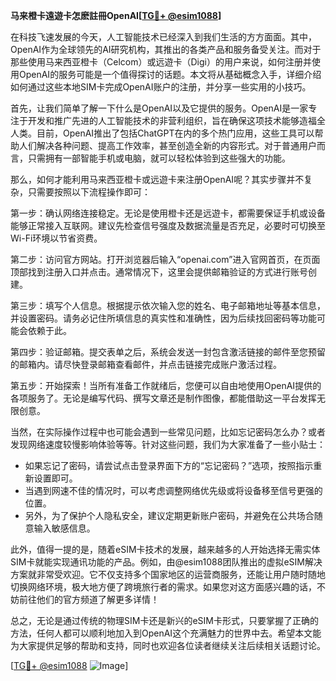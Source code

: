 **马来橙卡遠遊卡怎麽註冊OpenAI[[TG💪+ @esim1088](https://t.me/s/esim1088)]**

在科技飞速发展的今天，人工智能技术已经深入到我们生活的方方面面。其中，OpenAI作为全球领先的AI研究机构，其推出的各类产品和服务备受关注。而对于那些使用马来西亚橙卡（Celcom）或远遊卡（Digi）的用户来说，如何注册并使用OpenAI的服务可能是一个值得探讨的话题。本文将从基础概念入手，详细介绍如何通过这些本地SIM卡完成OpenAI账户的注册，并分享一些实用的小技巧。

首先，让我们简单了解一下什么是OpenAI以及它提供的服务。OpenAI是一家专注于开发和推广先进的人工智能技术的非营利组织，旨在确保这项技术能够造福全人类。目前，OpenAI推出了包括ChatGPT在内的多个热门应用，这些工具可以帮助人们解决各种问题、提高工作效率，甚至创造全新的内容形式。对于普通用户而言，只需拥有一部智能手机或电脑，就可以轻松体验到这些强大的功能。

那么，如何才能利用马来西亚橙卡或远遊卡来注册OpenAI呢？其实步骤并不复杂，只需要按照以下流程操作即可：

第一步：确认网络连接稳定。无论是使用橙卡还是远遊卡，都需要保证手机或设备能够正常接入互联网。建议先检查信号强度及数据流量是否充足，必要时可切换至Wi-Fi环境以节省资费。

第二步：访问官方网站。打开浏览器后输入“openai.com”进入官网首页，在页面顶部找到注册入口并点击。通常情况下，这里会提供邮箱验证的方式进行账号创建。

第三步：填写个人信息。根据提示依次输入您的姓名、电子邮箱地址等基本信息，并设置密码。请务必记住所填信息的真实性和准确性，因为后续找回密码等功能可能会依赖于此。

第四步：验证邮箱。提交表单之后，系统会发送一封包含激活链接的邮件至您预留的邮箱内。请尽快登录邮箱查看邮件，并点击链接完成账户激活过程。

第五步：开始探索！当所有准备工作就绪后，您便可以自由地使用OpenAI提供的各项服务了。无论是编写代码、撰写文章还是制作图像，都能借助这一平台发挥无限创意。

当然，在实际操作过程中也可能会遇到一些常见问题，比如忘记密码怎么办？或者发现网络速度较慢影响体验等等。针对这些问题，我们为大家准备了一些小贴士：

- 如果忘记了密码，请尝试点击登录界面下方的“忘记密码？”选项，按照指示重新设置即可。
- 当遇到网速不佳的情况时，可以考虑调整网络优先级或将设备移至信号更强的位置。
- 另外，为了保护个人隐私安全，建议定期更新账户密码，并避免在公共场合随意输入敏感信息。

此外，值得一提的是，随着eSIM卡技术的发展，越来越多的人开始选择无需实体SIM卡就能实现通讯功能的产品。例如，由@esim1088团队推出的虚拟eSIM解决方案就非常受欢迎。它不仅支持多个国家地区的运营商服务，还能让用户随时随地切换网络环境，极大地方便了跨境旅行者的需求。如果您对这方面感兴趣的话，不妨前往他们的官方频道了解更多详情！

总之，无论是通过传统的物理SIM卡还是新兴的eSIM卡形式，只要掌握了正确的方法，任何人都可以顺利地加入到OpenAI这个充满魅力的世界中去。希望本文能为大家提供足够的帮助和支持，同时也欢迎各位读者继续关注后续相关话题讨论。

[[TG💪+ @esim1088](https://t.me/s/esim1088) ![Image](https://i.postimg.cc/4NQfJmqS/Snipaste-2025-05-13-00-14-12.png)]